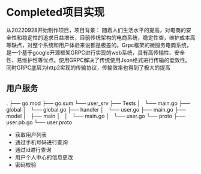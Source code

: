 # Completed项目实现
   从20220928开始制作项目，项目背景：
   随着人们生活水平的提高，对电商的安全性和稳定性的追求日益增长，目前传统架构的电商系统，稳定性查，维护成本高等缺点，对整个系统和用户体验来说都是极差的。Grpc框架的微服务电商系统，是一个基于google开源框架GRPC进行实现的web系统，具有高传输性、安全性、易维护性等优点。使用GRPC解决了传统使用Json格式进行传输的低效性。同时GRPC底层为http2实现的传输协议，传输效率也得到了极大的提高
## 用户服务
.
├── go.mod
├── go.sum
└── user_srv
    ├── Tests
    │   └── main.go
    ├── global
    │   └── global.go
    ├── handler
    │   └── user.go
    ├── main.go
    ├── model
    │   ├── main
    │   │   └── main.go
    │   └── user.go
    └── proto
        ├── user.pb.go
        └── user.proto

  * 获取用户列表
  * 通过手机号码进行查询
  * 通过id进行查询
  * 用户个人中心的信息更改
  * 密码校验
